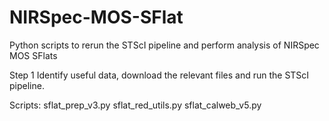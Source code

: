 # NIRSpec-MOS-SFlat
Python scripts to rerun the STScI pipeline and perform analysis of NIRSpec MOS SFlats

Step 1
Identify useful data, download the relevant files and run the STScI pipeline.

Scripts:
sflat_prep_v3.py
sflat_red_utils.py
sflat_calweb_v5.py
